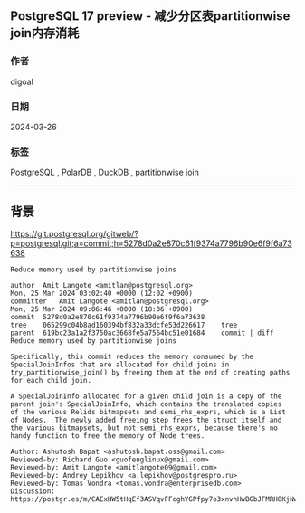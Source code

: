 ## PostgreSQL 17 preview - 减少分区表partitionwise join内存消耗      
                                                                                
### 作者                                                                                
digoal                                                                                
                                                                                
### 日期                                                                                
2024-03-26                                                                         
                                                                                
### 标签                                                                                
PostgreSQL , PolarDB , DuckDB , partitionwise join  	                
                                                                                
----                                                                                
                                                                                
## 背景   
https://git.postgresql.org/gitweb/?p=postgresql.git;a=commit;h=5278d0a2e870c61f9374a7796b90e6f9f6a73638  
```  
Reduce memory used by partitionwise joins  
  
author	Amit Langote <amitlan@postgresql.org>	  
Mon, 25 Mar 2024 03:02:40 +0000 (12:02 +0900)  
committer	Amit Langote <amitlan@postgresql.org>	  
Mon, 25 Mar 2024 09:06:46 +0000 (18:06 +0900)  
commit	5278d0a2e870c61f9374a7796b90e6f9f6a73638  
tree	065299c04b8ad160394bf832a33dcfe53d226617	tree  
parent	619bc23a1a2f3750ac3668fe5a7564bc51e01684	commit | diff  
Reduce memory used by partitionwise joins  
  
Specifically, this commit reduces the memory consumed by the  
SpecialJoinInfos that are allocated for child joins in  
try_partitionwise_join() by freeing them at the end of creating paths  
for each child join.  
  
A SpecialJoinInfo allocated for a given child join is a copy of the  
parent join's SpecialJoinInfo, which contains the translated copies  
of the various Relids bitmapsets and semi_rhs_exprs, which is a List  
of Nodes.  The newly added freeing step frees the struct itself and  
the various bitmapsets, but not semi_rhs_exprs, because there's no  
handy function to free the memory of Node trees.  
  
Author: Ashutosh Bapat <ashutosh.bapat.oss@gmail.com>  
Reviewed-by: Richard Guo <guofenglinux@gmail.com>  
Reviewed-by: Amit Langote <amitlangote09@gmail.com>  
Reviewed-by: Andrey Lepikhov <a.lepikhov@postgrespro.ru>  
Reviewed-by: Tomas Vondra <tomas.vondra@enterprisedb.com>  
Discussion: https://postgr.es/m/CAExHW5tHqEf3ASVqvFFcghYGPfpy7o3xnvhHwBGbJFMRH8KjNw@mail.gmail.com  
```  
  
